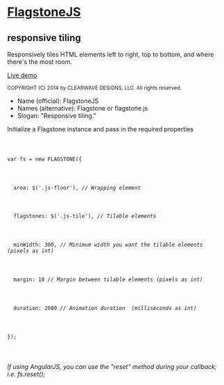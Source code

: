<h1><a href="http://codepen.io/clearwavedesigns/pen/gbOrvR" target="_blank">FlagstoneJS</a></h1>
<h2>responsive tiling</h2>
<p>Responsively tiles HTML elements left to right, top to bottom, and where there's the most room.</p>
<p><a href="http://codepen.io/clearwavedesigns/pen/gbOrvR" target="_blank">Live demo</a></p>

<small>COPYRIGHT (C) 2014 by CLEARWAVE DESIGNS, LLC.  All rights reserved.</small>

<ul>
  <li>Name (official): FlagstoneJS</li>
  <li>Names (alternative): Flagstone or flagstone.js</li>
  <li>Slogan: "Responsive tiling."</li>
</ul>

<article>
  <p>Initialize a Flagstone instance and pass in the required properties</p>
  <code>
    <p>var fs = new FLAGSTONE({</p>
      <p>&#160;&#160;area: $('.js-floor'), <em>// Wrapping element</em></p>
      <p>&#160;&#160;flagstones: $('.js-tile'), <em>// Tilable elements</em></p>
      <p>&#160;&#160;minWidth: 300, <em>// Minimum width you want the tilable elements (pixels as int)</em></p>
      <p>&#160;&#160;margin: 10 <em>// Margin between tilable elements (pixels as int)</em></p>
      <p>&#160;&#160;duration: 2000 <em>// Animation duration  (milliseconds as int)</em></p>
    <p>});</p>
  </code>
  
  <p><em>If using AngularJS, you can use the "reset" method during your callback; i.e. fs.reset();</em></p>
</article>
